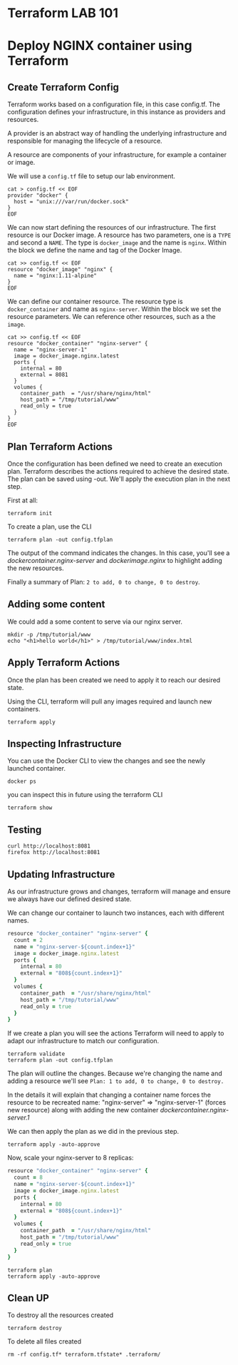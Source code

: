 # Terraform LAB 101

# Deploy NGINX container using Terraform

## Create Terraform Config

Terraform works based on a configuration file, in this case config.tf. The configuration defines your infrastructure, in this instance as providers and resources.

A provider is an abstract way of handling the underlying infrastructure and responsible for managing the lifecycle of a resource.

A resource are components of your infrastructure, for example a container or image.

We will use a `config.tf` file to setup our lab environment.

```shell
cat > config.tf << EOF
provider "docker" {
  host = "unix:///var/run/docker.sock"
}
EOF
```

We can now start defining the resources of our infrastructure. The first resource is our Docker image. A resource has two parameters, one is a `TYPE` and second a `NAME`. The type is `docker_image` and the name is `nginx`. Within the block we define the name and tag of the Docker Image.

```shell
cat >> config.tf << EOF
resource "docker_image" "nginx" {
  name = "nginx:1.11-alpine"
}
EOF
```

We can define our container resource. The resource type is `docker_container` and name as `nginx-server`. Within the block we set the resource parameters. We can reference other resources, such as a the `image`.

```shell
cat >> config.tf << EOF
resource "docker_container" "nginx-server" {
  name = "nginx-server-1"
  image = docker_image.nginx.latest
  ports {
    internal = 80
    external = 8081
  }
  volumes {
    container_path  = "/usr/share/nginx/html"
    host_path = "/tmp/tutorial/www"
    read_only = true
  }
}
EOF
```

## Plan Terraform Actions

Once the configuration has been defined we need to create an execution plan. Terraform describes the actions required to achieve the desired state. The plan can be saved using -out. We'll apply the execution plan in the next step.

First at all:

```shell
terraform init
```

To create a plan, use the CLI

```shell
terraform plan -out config.tfplan
```

The output of the command indicates the changes. In this case, you'll see a _dockercontainer.nginx-server_ and _dockerimage.nginx_ to highlight adding the new resources.

Finally a summary of Plan: `2 to add, 0 to change, 0 to destroy`.

## Adding some content

We could add a some content to serve via our nginx server.

```shell
mkdir -p /tmp/tutorial/www
echo "<h1>hello world</h1>" > /tmp/tutorial/www/index.html
```

## Apply Terraform Actions

Once the plan has been created we need to apply it to reach our desired state.

Using the CLI, terraform will pull any images required and launch new containers.


```shell
terraform apply
```

## Inspecting Infrastructure

You can use the Docker CLI to view the changes and see the newly launched container.

```shell
docker ps
```

you can inspect this in future using the terraform CLI

```shell
terraform show
```

## Testing

```shell
curl http://localhost:8081
firefox http://localhost:8081
```

## Updating Infrastructure

As our infrastructure grows and changes, terraform will manage and ensure we always have our defined desired state.

We can change our container to launch two instances, each with different names.

```ruby
resource "docker_container" "nginx-server" {
  count = 2
  name = "nginx-server-${count.index+1}"
  image = docker_image.nginx.latest
  ports {
    internal = 80
    external = "808${count.index+1}"
  }
  volumes {
    container_path  = "/usr/share/nginx/html"
    host_path = "/tmp/tutorial/www"
    read_only = true
  }
}
```

If we create a plan you will see the actions Terraform will need to apply to adapt our infrastructure to match our configuration.

```shell
terraform validate
terraform plan -out config.tfplan
```

The plan will outline the changes. Because we're changing the name and adding a resource we'll see `Plan: 1 to add, 0 to change, 0 to destroy.`

In the details it will explain that changing a container name forces the resource to be recreated name: "nginx-server" => "nginx-server-1" (forces new resource) along with adding the new container _dockercontainer.nginx-server.1_

We can then apply the plan as we did in the previous step.

```shell
terraform apply -auto-approve
```

Now, scale your nginx-server to 8 replicas:

```ruby
resource "docker_container" "nginx-server" {
  count = 8
  name = "nginx-server-${count.index+1}"
  image = docker_image.nginx.latest
  ports {
    internal = 80
    external = "808${count.index+1}"
  }
  volumes {
    container_path  = "/usr/share/nginx/html"
    host_path = "/tmp/tutorial/www"
    read_only = true
  }
}
```

```shell
terraform plan
terraform apply -auto-approve
```

## Clean UP

To destroy all the resources created

```shell
terraform destroy
```

To delete all files created
```
rm -rf config.tf* terraform.tfstate* .terraform/
```
